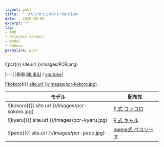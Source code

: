 ```yaml
---
layout: post
title:  " プリンセスコネクト!Re:Dive"
date:   2020-05-04
excerpt: ""
tag:
- mmd
- Princess Connect
- model
- kokoro
permalink: pcr/
---
```


![pcr]({{ site.url }}/images/PCR.png)

|---|
|動画   [BILIBILI](https://www.bilibili.com/video/BV1iZ4y1s79t/) / [youtube](https://youtu.be/st-bW4whusQ)|


[![kokoro]({{ site.url }}/images/pcr-kokoro.jpg)](https://bowlroll.net/file/225182)

| モデル | 配布先 |
|---|---|
|![kokoro]({{ site.url }}/images/pcr-kokoro.jpg)| [F.式 コッコロ](https://i-fox.club/pcr/kokoro) |
|![kyaru]({{ site.url }}/images/pcr-kyaru.jpg)| [F.式 キャル](https://i-fox.club/pcr/kyaru) |
|![peco]({{ site.url }}/images/pcr-peco.jpg)| [meme式 ペコリーヌ](https://i-fox.club/pcr/peco) |
